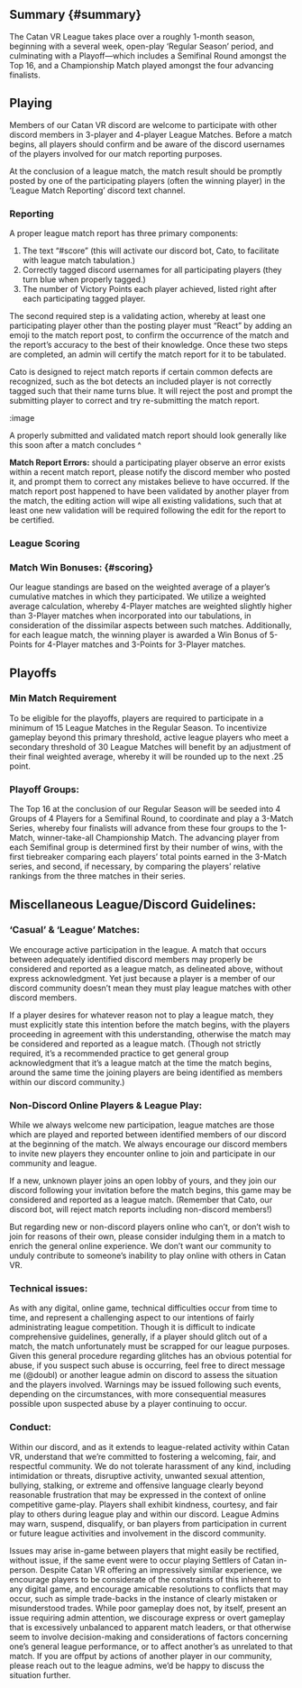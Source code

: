 ## Summary {#summary}

The Catan VR League takes place over a roughly 1-month season, beginning with a several week, open-play ‘Regular Season’ period, and culminating with a Playoff—which includes a Semifinal Round amongst the Top 16, and a Championship Match played amongst the four advancing finalists.

## Playing

Members of our Catan VR discord are welcome to participate with other discord members in 3-player and 4-player League Matches. Before a match begins, all players should confirm and be aware of the discord usernames of the players involved for our match reporting purposes.

At the conclusion of a league match, the match result should be promptly posted by one of the participating players (often the winning player) in the ‘League Match Reporting’ discord text channel.

### Reporting

A proper league match report has three primary components:

1. The text “#score” (this will activate our discord bot, Cato, to facilitate with league match tabulation.)
2. Correctly tagged discord usernames for all participating players (they turn blue when properly tagged.)
3. The number of Victory Points each player achieved, listed right after each participating tagged player.

The second required step is a validating action, whereby at least one participating player other than the posting player must “React” by adding an emoji to the match report post, to confirm the occurrence of the match and the report’s accuracy to the best of their knowledge. Once these two steps are completed, an admin will certify the match report for it to be tabulated.

Cato is designed to reject match reports if certain common defects are recognized, such as the bot detects an included player is not correctly tagged such that their name turns blue. It will reject the post and prompt the submitting player to correct and try re-submitting the match report.  

:image

A properly submitted and validated match report should look generally like this soon after a match concludes ^

**Match Report Errors:** should a participating player observe an error exists within a recent match report, please notify the discord member who posted it, and prompt them to correct any mistakes believe to have occurred. If the match report post happened to have been validated by another player from the match, the editing action will wipe all existing validations, such that at least one new validation will be required following the edit for the report to be certified.

### League Scoring 

### Match Win Bonuses: {#scoring}

Our league standings are based on the weighted average of a player’s cumulative matches in which they participated. We utilize a weighted average calculation, whereby 4-Player matches are weighted slightly higher than 3-Player matches when incorporated into our tabulations, in consideration of the dissimilar aspects between such matches. Additionally, for each league match, the winning player is awarded a Win Bonus of 5-Points for 4-Player matches and 3-Points for 3-Player matches.

## Playoffs

### Min Match Requirement

To be eligible for the playoffs, players are required to participate in a minimum of 15 League Matches in the Regular Season.  To incentivize gameplay beyond this primary threshold, active league players who meet a secondary threshold of 30 League Matches will benefit by an adjustment of their final weighted average, whereby it will be rounded up to the next .25 point.

### Playoff Groups:

The Top 16 at the conclusion of our Regular Season will be seeded into 4 Groups of 4 Players for a Semifinal Round, to coordinate and play a 3-Match Series, whereby four finalists will advance from these four groups to the 1-Match, winner-take-all Championship Match. The advancing player from each Semifinal group is determined first by their number of wins, with the first tiebreaker comparing each players’ total points earned in the 3-Match series, and second, if necessary, by comparing the players’ relative rankings from the three matches in their series.

## Miscellaneous League/Discord Guidelines:

### ‘Casual’ & ‘League’ Matches:

We encourage active participation in the league. A match that occurs between adequately identified discord members may properly be considered and reported as a league match, as delineated above, without express acknowledgment. Yet just because a player is a member of our discord community doesn’t mean they must play league matches with other discord members.

If a player desires for whatever reason not to play a league match, they must explicitly state this intention before the match begins, with the players proceeding in agreement with this understanding, otherwise the match may be considered and reported as a league match. (Though not strictly required, it’s a recommended practice to get general group acknowledgment that it’s a league match at the time the match begins, around the same time the joining players are being identified as members within our discord community.)

### Non-Discord Online Players & League Play:

While we always welcome new participation, league matches are those which are played and reported between identified members of our discord at the beginning of the match. We always encourage our discord members to invite new players they encounter online to join and participate in our community and league.

If a new, unknown player joins an open lobby of yours, and they join our discord following your invitation before the match begins, this game may be considered and reported as a league match. (Remember that Cato, our discord bot, will reject match reports including non-discord members!)

But regarding new or non-discord players online who can’t, or don’t wish to join for reasons of their own, please consider indulging them in a match to enrich the general online experience. We don’t want our community to unduly contribute to someone’s inability to play online with others in Catan VR.

### Technical issues:

As with any digital, online game, technical difficulties occur from time to time, and represent a challenging aspect to our intentions of fairly administrating league competition. Though it is difficult to indicate comprehensive guidelines, generally, if a player should glitch out of a match, the match unfortunately must be scrapped for our league purposes. Given this general procedure regarding glitches has an obvious potential for abuse, if you suspect such abuse is occurring, feel free to direct message me (@doubl) or another league admin on discord to assess the situation and the players involved. Warnings may be issued following such events, depending on the circumstances, with more consequential measures possible upon suspected abuse by a player continuing to occur.

### Conduct:

Within our discord, and as it extends to league-related activity within Catan VR, understand that we’re committed to fostering a welcoming, fair, and respectful community. We do not tolerate harassment of any kind, including intimidation or threats, disruptive activity, unwanted sexual attention, bullying, stalking, or extreme and offensive language clearly beyond reasonable frustration that may be expressed in the context of online competitive game-play. Players shall exhibit kindness, courtesy, and fair play to others during league play and within our discord. League Admins may warn, suspend, disqualify, or ban players from participation in current or future league activities and involvement in the discord community.

Issues may arise in-game between players that might easily be rectified, without issue, if the same event were to occur playing Settlers of Catan in-person. Despite Catan VR offering an impressively similar experience, we encourage players to be considerate of the constraints of this inherent to any digital game, and encourage amicable resolutions to conflicts that may occur, such as simple trade-backs in the instance of clearly mistaken or misunderstood trades. While poor gameplay does not, by itself, present an issue requiring admin attention, we discourage express or overt gameplay that is excessively unbalanced to apparent match leaders, or that otherwise seem to involve decision-making and considerations of factors concerning one’s general league performance, or to affect another’s as unrelated to that match. If you are offput by actions of another player in our community, please reach out to the league admins, we’d be happy to discuss the situation further.
